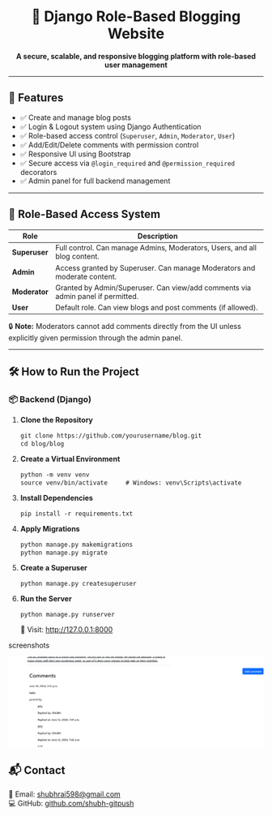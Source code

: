 <h1 align="center">📰 Django Role-Based Blogging Website</h1>

<p align="center">
  <strong>A secure, scalable, and responsive blogging platform with role-based user management</strong>
</p>

<hr>

<h2>🚀 Features</h2>

<ul>
  <li>✅ Create and manage blog posts</li>
  <li>✅ Login & Logout system using Django Authentication</li>
  <li>✅ Role-based access control (<code>Superuser</code>, <code>Admin</code>, <code>Moderator</code>, <code>User</code>)</li>
  <li>✅ Add/Edit/Delete comments with permission control</li>
  <li>✅ Responsive UI using Bootstrap</li>
  <li>✅ Secure access via <code>@login_required</code> and <code>@permission_required</code> decorators</li>
  <li>✅ Admin panel for full backend management</li>
</ul>

<hr>

<h2>🔐 Role-Based Access System</h2>

<table>
  <thead>
    <tr>
      <th>Role</th>
      <th>Description</th>
    </tr>
  </thead>
  <tbody>
    <tr>
      <td><strong>Superuser</strong></td>
      <td>Full control. Can manage Admins, Moderators, Users, and all blog content.</td>
    </tr>
    <tr>
      <td><strong>Admin</strong></td>
      <td>Access granted by Superuser. Can manage Moderators and moderate content.</td>
    </tr>
    <tr>
      <td><strong>Moderator</strong></td>
      <td>Granted by Admin/Superuser. Can view/add comments via admin panel if permitted.</td>
    </tr>
    <tr>
      <td><strong>User</strong></td>
      <td>Default role. Can view blogs and post comments (if allowed).</td>
    </tr>
  </tbody>
</table>

<p>🔒 <strong>Note:</strong> Moderators cannot add comments directly from the UI unless explicitly given permission through the admin panel.</p>

<hr>

<h2>🛠 How to Run the Project</h2>

<h3>📦 Backend (Django)</h3>

<ol>
  <li><strong>Clone the Repository</strong></li>

  <pre><code>git clone https://github.com/yourusername/blog.git
cd blog/blog</code></pre>

  <li><strong>Create a Virtual Environment</strong></li>

  <pre><code>python -m venv venv
source venv/bin/activate     # Windows: venv\Scripts\activate</code></pre>

  <li><strong>Install Dependencies</strong></li>

  <pre><code>pip install -r requirements.txt</code></pre>

  <li><strong>Apply Migrations</strong></li>

  <pre><code>python manage.py makemigrations
python manage.py migrate</code></pre>

  <li><strong>Create a Superuser</strong></li>

  <pre><code>python manage.py createsuperuser</code></pre>

  <li><strong>Run the Server</strong></li>

  <pre><code>python manage.py runserver</code></pre>

  <p>🔗 Visit: <a href="http://127.0.0.1:8000" target="_blank">http://127.0.0.1:8000</a></p>
</ol>

<p>screenshots</p>
<img src="Screenshot 2025-05-28 091309.png"></img>



<h2>📬 Contact</h2>

<p>
  📧 Email: <a href="mailto:shubhrai598@gmail.com">shubhrai598@gmail.com</a><br>
  💻 GitHub: <a href="https://github.com/shubh-gitpush" target="_blank">github.com/shubh-gitpush</a>
</p>

